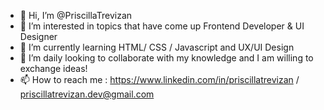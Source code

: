 - 👋 Hi, I’m @PriscillaTrevizan
- 👀 I’m interested in topics that have come up Frontend Developer & UI Designer
- 🌱 I’m currently learning  HTML/ CSS / Javascript and UX/UI Design
- 💞️ I’m daily looking to collaborate with my knowledge and I am willing to exchange ideas!
- 📫 How to reach me : https://www.linkedin.com/in/priscillatrevizan / priscillatrevizan.dev@gmail.com

<!---
PriscillaTrevizan/PriscillaTrevizan is a ✨ special ✨ repository because its `README.md` (this file) appears on your GitHub profile.
You can click the Preview link to take a look at your changes.
--->
